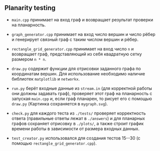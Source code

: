 ## Planarity testing

+ `main.cpp` принимает на вход граф и возвращает результат проверки на планарность.

+ `graph_generator.cpp` принимает на вход число вершин и число рёбер и генерирует связный граф с таким числом вершин и рёбер.

+ `rectangle_grid_generator.cpp` принимает на вход число `n` и возвращает граф, представляющий из себя квадратную сетку размером `n * n`.

+ `draw.py` содержит функции для отрисовки заданного графа по координатам вершин. Для использование необходимо наличие библиотек `matplotlib` и `networkx`.

+ `run.py` берёт входные данные из `stream.in` (для корректной работы они должны задавать граф), проверяет этот граф на планарность с запуская `main.cpp` и, если граф планарен, то рисует его с помощью `draw.py` (Картинка сохраняется в `mygraph.svg`). 

+ `check.py` для каждого теста из `./tests/` проверяет корректность ответа (правильные ответы лежат в `./answers`) и для планарных графов сохраняет отрисовку в `./plots/`, а также строит график времени работы в зависимости от размера входных данных.

+ `test_creator.py` использовался для создания тестов 15--30 (с помощью `rectangle_grid_generator.cpp`).